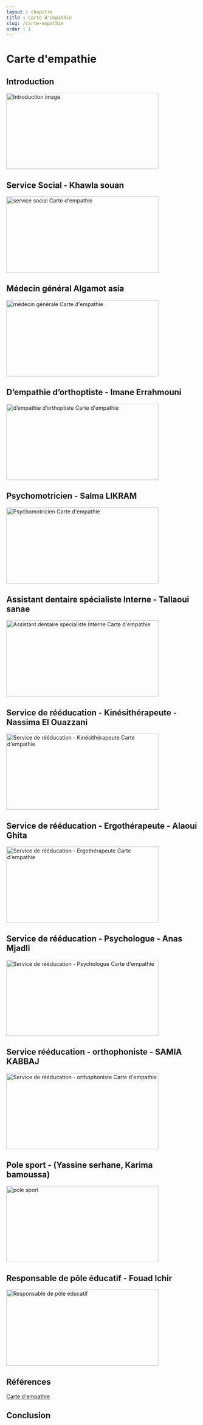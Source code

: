 ```yaml
---
layout : chapitre
title : Carte d'empathie
slug: /carte-empathie
order : 1
---
```


<style>
/* fix image taille error */
img {
  width: 400px;
  height: 200px;
}
</style>

# Carte d'empathie

## Introduction 

![Introduction image](./images/Introduction.jpg)
## Service Social - Khawla souan 
![service social Carte d'empathie](./images/service-social.png)

## Médecin général Algamot asia
![médecin générale Carte d'empathie](./images/médecin-générale.png)

## D’empathie d’orthoptiste - Imane Errahmouni
![d’empathie d’orthoptiste Carte d'empathie](./images/d’empathie-d’orthoptiste.png)

## Psychomotricien - Salma LIKRAM
![Psychomotricien Carte d'empathie](./images/Psychomotricien.png)

## Assistant dentaire spécialiste Interne - Tallaoui sanae
![Assistant dentaire spécialiste Interne Carte d'empathie](./images/assistant-dentaire-spécialiste-Interne.png)

## Service de rééducation - Kinésithérapeute - Nassima El Ouazzani
![Service de rééducation - Kinésithérapeute  Carte d'empathie](./images/Service-de-rééducation-Kinésithérapeute.png)

## Service de rééducation - Ergothérapeute - Alaoui Ghita
![Service de rééducation - Ergothérapeute Carte d'empathie](./images/Servicederééducation-Ergothérapeute.png)

## Service de rééducation - Psychologue - Anas Mjadli
![Service de rééducation - Psychologue Carte d'empathie](./images/Service-de-rééducation-Psychologue.png)

## Service rééducation - orthophoniste - SAMIA KABBAJ 
![Service de rééducation - orthophoniste Carte d'empathie](./images/Service%20rééducation-orthophoniste.png)

## Pole sport - (Yassine serhane, Karima bamoussa)
![pole sport](./images/pole-sport.png)

## Responsable de pôle éducatif - Fouad Ichir
![Responsable de pôle éducatif](./images/Responsable-de-pôle-éducatif.png)


## Références 
[Carte d'empathie](https://docs.google.com/presentation/d/1WkibTkxVvAtEwSUtbnktpjZTRztYOJby6Cckc1bsjlg/edit)

## Conclusion
